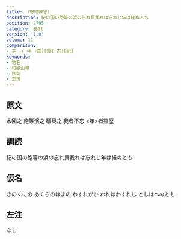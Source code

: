 ```yaml
---
title: （寄物陳思）
description: 紀の国の飽等の浜の忘れ貝我れは忘れじ年は経ぬとも
position: 2795
category: 巻11
version: '1.0'
volume: 11
comparison:
- 羊 -> 年 [嘉][類][古][紀]
keywords:
- 地名
- 和歌山県
- 序詞
- 恋情
---
```


## 原文

木國之 飽等濱之 礒貝之 我者不忘 <年>者雖歴

## 訓読

紀の国の飽等の浜の忘れ貝我れは忘れじ年は経ぬとも

## 仮名

きのくにの あくらのはまの わすれがひ われはわすれじ としはへぬとも

## 左注

なし
